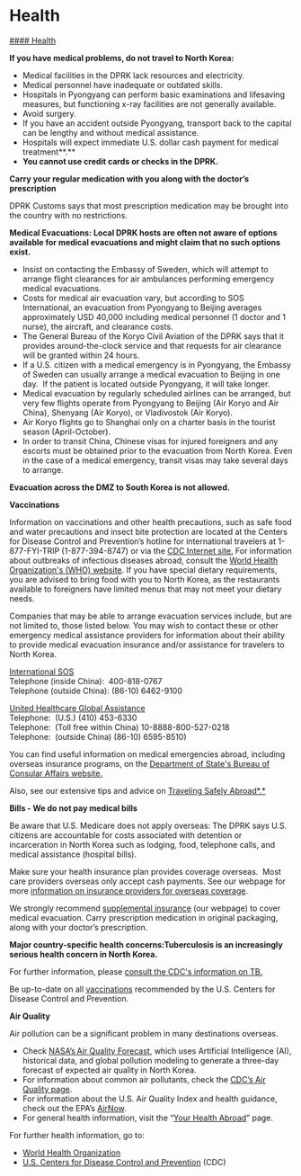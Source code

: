 # Health

[#### Health](javascript:void(0); "Health")

**If you have medical problems, do not travel to North Korea:**

* Medical facilities in the DPRK lack resources and electricity.
* Medical personnel have inadequate or outdated skills.
* Hospitals in Pyongyang can perform basic examinations and lifesaving measures, but functioning x-ray facilities are not generally available.
* Avoid surgery.
* If you have an accident outside Pyongyang, transport back to the capital can be lengthy and without medical assistance.
* Hospitals will expect immediate U.S. dollar cash payment for medical treatment**.**
* **You cannot use credit cards or checks in the DPRK.**

**Carry your regular medication with you along with the doctor’s prescription**

DPRK Customs says that most prescription medication may be brought into the country with no restrictions.

**Medical Evacuations: Local DPRK hosts are often not aware of options available for medical evacuations and might claim that no such options exist.**

* Insist on contacting the Embassy of Sweden, which will attempt to arrange flight clearances for air ambulances performing emergency medical evacuations.
* Costs for medical air evacuation vary, but according to SOS International, an evacuation from Pyongyang to Beijing averages approximately USD 40,000 including medical personnel (1 doctor and 1 nurse), the aircraft, and clearance costs.
* The General Bureau of the Koryo Civil Aviation of the DPRK says that it provides around-the-clock service and that requests for air clearance will be granted within 24 hours.
* If a U.S. citizen with a medical emergency is in Pyongyang, the Embassy of Sweden can usually arrange a medical evacuation to Beijing in one day.  If the patient is located outside Pyongyang, it will take longer.
* Medical evacuation by regularly scheduled airlines can be arranged, but very few flights operate from Pyongyang to Beijing (Air Koryo and Air China), Shenyang (Air Koryo), or Vladivostok (Air Koryo).
* Air Koryo flights go to Shanghai only on a charter basis in the tourist season (April-October).
* In order to transit China, Chinese visas for injured foreigners and any escorts must be obtained prior to the evacuation from North Korea. Even in the case of a medical emergency, transit visas may take several days to arrange.

**Evacuation across the DMZ to South Korea is not allowed.**

**Vaccinations**

Information on vaccinations and other health precautions, such as safe food and water precautions and insect bite protection are located at the Centers for Disease Control and Prevention’s hotline for international travelers at 1-877-FYI-TRIP (1-877-394-8747) or via the [CDC Internet site.](http://wwwnc.cdc.gov/travel/destinations/clinician/none/north-korea) For information about outbreaks of infectious diseases abroad, consult the [World Health Organization's (WHO) website](http://www.who.int/countries/prk/en/). If you have special dietary requirements, you are advised to bring food with you to North Korea, as the restaurants available to foreigners have limited menus that may not meet your dietary needs.

Companies that may be able to arrange evacuation services include, but are not limited to, those listed below. You may wish to contact these or other emergency medical assistance providers for information about their ability to provide medical evacuation insurance and/or assistance for travelers to North Korea.

[International SOS](https://www.internationalsos.com/)  
Telephone (inside China):  400-818-0767  
Telephone (outside China): (86-10) 6462-9100  
  
[United Healthcare Global Assistance](https://uhcsafetrip.com/?)  
Telephone:  (U.S.) (410) 453-6330  
Telephone:  (Toll free within China) 10-8888-800-527-0218  
Telephone:  (outside China) (86-10) 6595-8510)

You can find useful information on medical emergencies abroad, including overseas insurance programs, on the [Department of State's Bureau of Consular Affairs website.](http://travel.state.gov/content/travel/en.html)

Also, see our extensive tips and advice on [Traveling Safely Abroad*.*](http://travel.state.gov/content/passports/en/go/checklist.html)

**Bills - We do not pay medical bills**

Be aware that U.S. Medicare does not apply overseas: The DPRK says U.S. citizens are accountable for costs associated with detention or incarceration in North Korea such as lodging, food, telephone calls, and medical assistance (hospital bills).

Make sure your health insurance plan provides coverage overseas.  Most care providers overseas only accept cash payments. See our webpage for more [information on insurance providers for overseas coverage](http://travel.state.gov/content/passports/en/go/health/insurance-providers.html).

We strongly recommend [supplemental insurance](http://travel.state.gov/content/passports/english/go/health/insurance-providers.html) (our webpage) to cover medical evacuation. Carry prescription medication in original packaging, along with your doctor’s prescription.

**Major country-specific health concerns:Tuberculosis is an increasingly serious health concern in North Korea.**

For further information, please [consult the CDC's information on TB.](http://wwwnc.cdc.gov/travel/destinations/clinician/none/north-korea)

Be up-to-date on all [vaccinations](http://wwwnc.cdc.gov/travel/page/vaccinations.htm) recommended by the U.S. Centers for Disease Control and Prevention.

**Air Quality**

Air pollution can be a significant problem in many destinations overseas.

* Check [NASA’s Air Quality Forecast](https://aeronet.gsfc.nasa.gov/new_web/aqforecast), which uses Artificial Intelligence (AI), historical data, and global pollution modeling to generate a three-day forecast of expected air quality in North Korea.
* For information about common air pollutants, check the [CDC’s Air Quality page](https://www.cdc.gov/air-quality/pollutants/).
* For information about the U.S. Air Quality Index and health guidance, check out the EPA’s [AirNow](https://www.airnow.gov/aqi/aqi-basics/).
* For general health information, visit the “[Your Health Abroad](https://travel.state.gov/content/travel/en/international-travel/before-you-go/your-health-abroad.html)” page.

For further health information, go to:

* [World Health Organization](https://www.who.int/countries/)
* [U.S. Centers for Disease Control and Prevention](http://wwwnc.cdc.gov/travel/) (CDC)